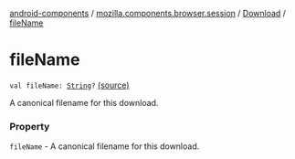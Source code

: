 [android-components](../../index.md) / [mozilla.components.browser.session](../index.md) / [Download](index.md) / [fileName](./file-name.md)

# fileName

`val fileName: `[`String`](https://kotlinlang.org/api/latest/jvm/stdlib/kotlin/-string/index.html)`?` [(source)](https://github.com/mozilla-mobile/android-components/blob/master/components/browser/session/src/main/java/mozilla/components/browser/session/Download.kt#L25)

A canonical filename for this download.

### Property

`fileName` - A canonical filename for this download.